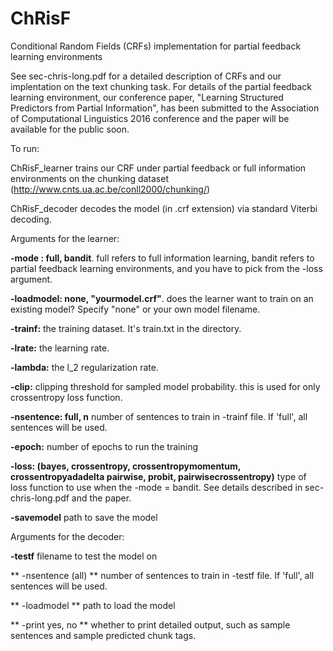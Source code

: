 # ChRisF
Conditional Random Fields (CRFs) implementation for partial feedback learning environments

See sec-chris-long.pdf for a detailed description of CRFs and our implentation on the text chunking task. 
For details of the partial feedback learning environment, our conference paper, "Learning Structured Predictors from
Partial Information", has been submitted to the Association of Computational Linguistics 2016 conference and the paper
will be available for the public soon.

To run:

ChRisF_learner trains our CRF under partial feedback or full information environments on the chunking dataset (http://www.cnts.ua.ac.be/conll2000/chunking/)

ChRisF_decoder decodes the model (in .crf extension) via standard Viterbi decoding.

Arguments for the learner:

**-mode : full, bandit**. full refers to full information learning, bandit refers to partial feedback learning environments, and you have to pick from the -loss argument. 

**-loadmodel: none, "yourmodel.crf"**. does the learner want to train on an existing model? Specify "none" or your own model filename. 

**-trainf:** the training dataset. It's train.txt in the directory.

**-lrate:** the learning rate.

**-lambda:** the l_2 regularization rate.

**-clip:** clipping threshold for sampled model probability. this is used for only crossentropy loss function.

**-nsentence: full, n** number of sentences to train in -trainf file. If 'full', all sentences will be used.

**-epoch:** number of epochs to run the training

**-loss: (bayes, crossentropy, crossentropymomentum, crossentropyadadelta pairwise, probit, pairwisecrossentropy)** type of loss function to use when the -mode = bandit. See details described in sec-chris-long.pdf and the paper.

**-savemodel** path to save the model

Arguments for the decoder:

**-testf** filename to test the model on

** -nsentence (all) ** number of sentences to train in -testf file. If 'full', all sentences will be used.

** -loadmodel ** path to load the model

** -print yes, no ** whether to print detailed output, such as sample sentences and sample predicted chunk tags.


